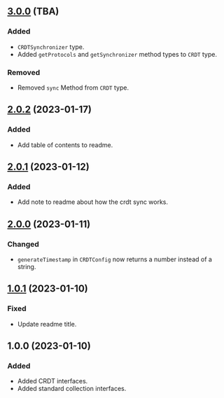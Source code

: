 ## [3.0.0](https://github.com/organicdesign/crdt-interfaces/compare/v2.0.2...v3.0.0) (TBA)

### Added

* `CRDTSynchronizer` type.
* Added `getProtocols` and `getSynchronizer` method types to `CRDT` type.

### Removed

* Removed `sync` Method from `CRDT` type.

## [2.0.2](https://github.com/organicdesign/crdt-interfaces/compare/v2.0.1...v2.0.2) (2023-01-17)

### Added

* Add table of contents to readme.

## [2.0.1](https://github.com/organicdesign/crdt-interfaces/compare/v2.0.0...v2.0.1) (2023-01-12)

### Added

* Add note to readme about how the crdt sync works.

## [2.0.0](https://github.com/organicdesign/crdt-interfaces/compare/v1.0.1...v2.0.0) (2023-01-11)

### Changed

* `generateTimestamp` in `CRDTConfig` now returns a number instead of a string.

## [1.0.1](https://github.com/organicdesign/crdt-interfaces/compare/v1.0.0...v1.0.1) (2023-01-10)

### Fixed

* Update readme title.

## 1.0.0 (2023-01-10)

### Added

* Added CRDT interfaces.
* Added standard collection interfaces.
